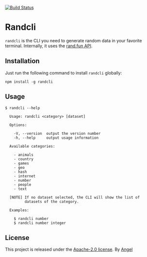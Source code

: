[![Build Status](https://travis-ci.org/randfun/cli.svg?branch=master)](https://travis-ci.org/randfun/cli)

# Randcli

`randcli` is the CLI you need to generate random data in your favorite terminal. Internally, it uses the [rand.fun API](https://rand.fun/api).

## Installation

Just run the following command to install `randcli` globally:

```
npm install -g randcli
```

## Usage

```
$ randcli --help

  Usage: randcli <category> [dataset]

  Options:

    -V, --version  output the version number
    -h, --help     output usage information

  Available categories:

    - animals
    - country
    - games
    - geo
    - hash
    - internet
    - number
    - people
    - text

  [NOTE] If no dataset selected, the CLI will show the list of
         datasets of the category.

  Examples:

    $ randcli number
    $ randcli number integer
```

## License

This project is released under the [Apache-2.0 license](https://github.com/Angelmmiguel/movies-dataset/blob/master/LICENSE). By [Angel](https://twitter.com/laux_es)
